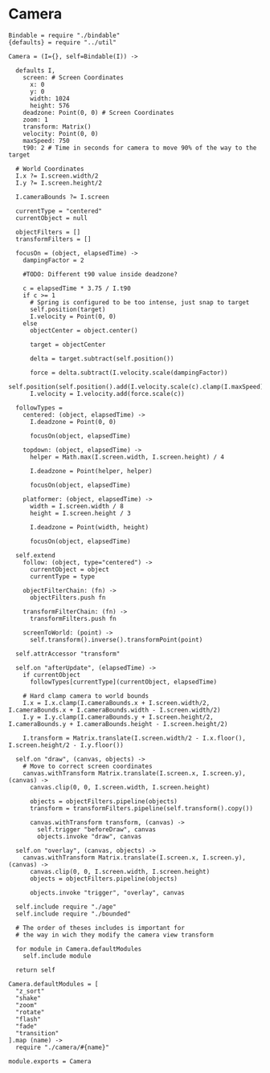 Camera
======

    Bindable = require "./bindable"
    {defaults} = require "../util"

    Camera = (I={}, self=Bindable(I)) ->

      defaults I,
        screen: # Screen Coordinates
          x: 0
          y: 0
          width: 1024
          height: 576
        deadzone: Point(0, 0) # Screen Coordinates
        zoom: 1
        transform: Matrix()
        velocity: Point(0, 0)
        maxSpeed: 750
        t90: 2 # Time in seconds for camera to move 90% of the way to the target

      # World Coordinates
      I.x ?= I.screen.width/2
      I.y ?= I.screen.height/2

      I.cameraBounds ?= I.screen

      currentType = "centered"
      currentObject = null

      objectFilters = []
      transformFilters = []

      focusOn = (object, elapsedTime) ->
        dampingFactor = 2

        #TODO: Different t90 value inside deadzone?

        c = elapsedTime * 3.75 / I.t90
        if c >= 1
          # Spring is configured to be too intense, just snap to target
          self.position(target)
          I.velocity = Point(0, 0)
        else
          objectCenter = object.center()

          target = objectCenter

          delta = target.subtract(self.position())

          force = delta.subtract(I.velocity.scale(dampingFactor))
          self.position(self.position().add(I.velocity.scale(c).clamp(I.maxSpeed)))
          I.velocity = I.velocity.add(force.scale(c))

      followTypes =
        centered: (object, elapsedTime) ->
          I.deadzone = Point(0, 0)

          focusOn(object, elapsedTime)

        topdown: (object, elapsedTime) ->
          helper = Math.max(I.screen.width, I.screen.height) / 4

          I.deadzone = Point(helper, helper)

          focusOn(object, elapsedTime)

        platformer: (object, elapsedTime) ->
          width = I.screen.width / 8
          height = I.screen.height / 3

          I.deadzone = Point(width, height)

          focusOn(object, elapsedTime)

      self.extend
        follow: (object, type="centered") ->
          currentObject = object
          currentType = type

        objectFilterChain: (fn) ->
          objectFilters.push fn

        transformFilterChain: (fn) ->
          transformFilters.push fn

        screenToWorld: (point) ->
          self.transform().inverse().transformPoint(point)

      self.attrAccessor "transform"

      self.on "afterUpdate", (elapsedTime) ->
        if currentObject
          followTypes[currentType](currentObject, elapsedTime)

        # Hard clamp camera to world bounds
        I.x = I.x.clamp(I.cameraBounds.x + I.screen.width/2, I.cameraBounds.x + I.cameraBounds.width - I.screen.width/2)
        I.y = I.y.clamp(I.cameraBounds.y + I.screen.height/2, I.cameraBounds.y + I.cameraBounds.height - I.screen.height/2)

        I.transform = Matrix.translate(I.screen.width/2 - I.x.floor(), I.screen.height/2 - I.y.floor())

      self.on "draw", (canvas, objects) ->
        # Move to correct screen coordinates
        canvas.withTransform Matrix.translate(I.screen.x, I.screen.y), (canvas) ->
          canvas.clip(0, 0, I.screen.width, I.screen.height)

          objects = objectFilters.pipeline(objects)
          transform = transformFilters.pipeline(self.transform().copy())

          canvas.withTransform transform, (canvas) ->
            self.trigger "beforeDraw", canvas
            objects.invoke "draw", canvas

      self.on "overlay", (canvas, objects) ->
        canvas.withTransform Matrix.translate(I.screen.x, I.screen.y), (canvas) ->
          canvas.clip(0, 0, I.screen.width, I.screen.height)
          objects = objectFilters.pipeline(objects)

          objects.invoke "trigger", "overlay", canvas

      self.include require "./age"
      self.include require "./bounded"

      # The order of theses includes is important for
      # the way in wich they modify the camera view transform

      for module in Camera.defaultModules
        self.include module

      return self

    Camera.defaultModules = [
      "z_sort"
      "shake"
      "zoom"
      "rotate"
      "flash"
      "fade"
      "transition"
    ].map (name) ->
      require "./camera/#{name}"

    module.exports = Camera
